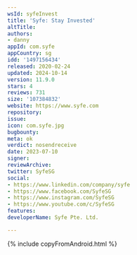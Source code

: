 ```yaml
---
wsId: syfeInvest
title: 'Syfe: Stay Invested'
altTitle: 
authors:
- danny
appId: com.syfe
appCountry: sg
idd: '1497156434'
released: 2020-02-24
updated: 2024-10-14
version: 11.9.0
stars: 4
reviews: 731
size: '107384832'
website: https://www.syfe.com
repository: 
issue: 
icon: com.syfe.jpg
bugbounty: 
meta: ok
verdict: nosendreceive
date: 2023-07-10
signer: 
reviewArchive: 
twitter: SyfeSG
social:
- https://www.linkedin.com/company/syfe
- https://www.facebook.com/SyfeSG
- https://www.instagram.com/SyfeSG
- https://www.youtube.com/c/SyfeSG
features: 
developerName: Syfe Pte. Ltd.

---
```


{% include copyFromAndroid.html %}
